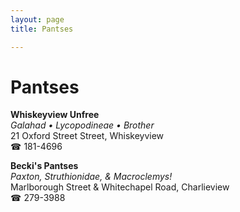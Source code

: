 ```yaml
---
layout: page 
title: Pantses

---
```



# Pantses


 **Whiskeyview Unfree**  
_Galahad • Lycopodineae • Brother_  
21 Oxford Street Street, Whiskeyview  
☎ 181-4696

**Becki's Pantses**  
_Paxton, Struthionidae, & Macroclemys!_  
Marlborough Street & Whitechapel Road, Charlieview  
☎ 279-3988

